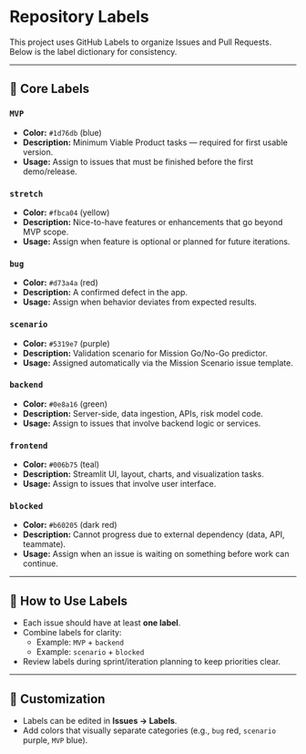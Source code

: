 # Repository Labels

This project uses GitHub Labels to organize Issues and Pull Requests.  
Below is the label dictionary for consistency.

---

## 🚀 Core Labels

### `MVP`
- **Color:** `#1d76db` (blue)
- **Description:** Minimum Viable Product tasks — required for first usable version.
- **Usage:** Assign to issues that must be finished before the first demo/release.

### `stretch`
- **Color:** `#fbca04` (yellow)
- **Description:** Nice-to-have features or enhancements that go beyond MVP scope.
- **Usage:** Assign when feature is optional or planned for future iterations.

### `bug`
- **Color:** `#d73a4a` (red)
- **Description:** A confirmed defect in the app.
- **Usage:** Assign when behavior deviates from expected results.

### `scenario`
- **Color:** `#5319e7` (purple)
- **Description:** Validation scenario for Mission Go/No-Go predictor.
- **Usage:** Assigned automatically via the Mission Scenario issue template.

### `backend`
- **Color:** `#0e8a16` (green)
- **Description:** Server-side, data ingestion, APIs, risk model code.
- **Usage:** Assign to issues that involve backend logic or services.

### `frontend`
- **Color:** `#006b75` (teal)
- **Description:** Streamlit UI, layout, charts, and visualization tasks.
- **Usage:** Assign to issues that involve user interface.

### `blocked`
- **Color:** `#b60205` (dark red)
- **Description:** Cannot progress due to external dependency (data, API, teammate).
- **Usage:** Assign when an issue is waiting on something before work can continue.

---

## 🔹 How to Use Labels
- Each issue should have at least **one label**.  
- Combine labels for clarity:  
  - Example: `MVP` + `backend`  
  - Example: `scenario` + `blocked`  
- Review labels during sprint/iteration planning to keep priorities clear.

---

## 🔹 Customization
- Labels can be edited in **Issues → Labels**.  
- Add colors that visually separate categories (e.g., `bug` red, `scenario` purple, `MVP` blue).
